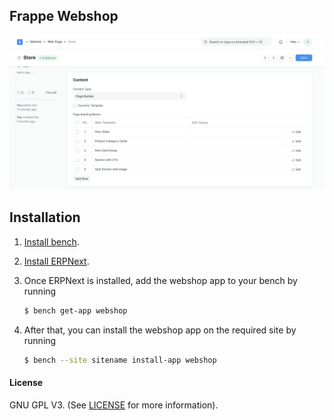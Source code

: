 ## Frappe Webshop

![Frappe Webshop](webshop.png)

## Installation
1. [Install bench](https://github.com/frappe/bench).
2. [Install ERPNext](https://github.com/frappe/bench#installation).
3. Once ERPNext is installed, add the webshop app to your bench by running

    ```sh
    $ bench get-app webshop
    ```
4. After that, you can install the webshop app on the required site by running
    ```sh
    $ bench --site sitename install-app webshop
    ```

#### License
GNU GPL V3. (See [LICENSE](LICENSE) for more information).
